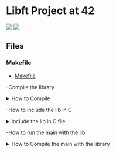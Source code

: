 <h1>Libft Project at 42</h1>

![](https://img.shields.io/badge/Project-42_School-blue)
![](https://img.shields.io/badge/Grade-122-green)


## Files

### Makefile
- [Makefile](https://github.com/Anzohs/42_libft/blob/main/Makefile)


-Compile the library
<details>
  <summary>How to Compile</summary>
  
```bash
#compile 
make
#clean the .o files
make clean
#clean all the files and the library
make fclean
```

</details>

-How to include the lib in C
<details>
  <summary>Include the lib in C file</summary>
  
```C
//We include the header file
#include 'libft.h' 

//example with split
int  main(void)
{
  char **p = ft_split("Hello World", ' ');
}
```
</details>

-How to run the main with the lib
<details>
  <summary>How to Compile the main with the library</summary>
  
```bash
cc main.c libft.a
```

</details>
